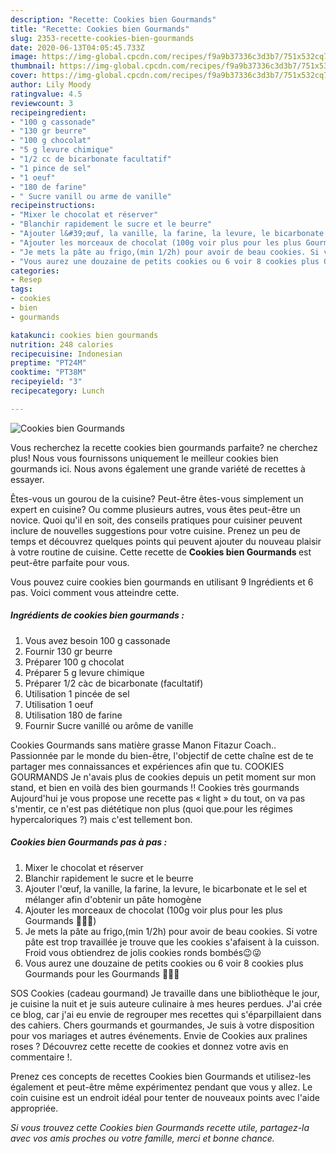 ```yaml
---
description: "Recette: Cookies bien Gourmands"
title: "Recette: Cookies bien Gourmands"
slug: 2353-recette-cookies-bien-gourmands
date: 2020-06-13T04:05:45.733Z
image: https://img-global.cpcdn.com/recipes/f9a9b37336c3d3b7/751x532cq70/cookies-bien-gourmands-photo-principale-de-la-recette.jpg
thumbnail: https://img-global.cpcdn.com/recipes/f9a9b37336c3d3b7/751x532cq70/cookies-bien-gourmands-photo-principale-de-la-recette.jpg
cover: https://img-global.cpcdn.com/recipes/f9a9b37336c3d3b7/751x532cq70/cookies-bien-gourmands-photo-principale-de-la-recette.jpg
author: Lily Moody
ratingvalue: 4.5
reviewcount: 3
recipeingredient:
- "100 g cassonade"
- "130 gr beurre"
- "100 g chocolat"
- "5 g levure chimique"
- "1/2 cc de bicarbonate facultatif"
- "1 pince de sel"
- "1 oeuf"
- "180 de farine"
- " Sucre vanill ou arme de vanille"
recipeinstructions:
- "Mixer le chocolat et réserver"
- "Blanchir rapidement le sucre et le beurre"
- "Ajouter l&#39;œuf, la vanille, la farine, la levure, le bicarbonate et le sel et mélanger afin d&#39;obtenir un pâte homogène"
- "Ajouter les morceaux de chocolat (100g voir plus pour les plus Gourmands 👀👀👀)"
- "Je mets la pâte au frigo,(min 1/2h) pour avoir de beau cookies. Si votre pâte est trop travaillée je trouve que les cookies s&#39;afaisent à la cuisson. Froid vous obtiendrez de jolis cookies ronds bombés😉😜"
- "Vous aurez une douzaine de petits cookies ou 6 voir 8 cookies plus Gourmands pour les Gourmands 🤔😏😜"
categories:
- Resep
tags:
- cookies
- bien
- gourmands

katakunci: cookies bien gourmands 
nutrition: 248 calories
recipecuisine: Indonesian
preptime: "PT24M"
cooktime: "PT38M"
recipeyield: "3"
recipecategory: Lunch

---
```



![Cookies bien Gourmands](https://img-global.cpcdn.com/recipes/f9a9b37336c3d3b7/751x532cq70/cookies-bien-gourmands-photo-principale-de-la-recette.jpg)

Vous recherchez la recette cookies bien gourmands parfaite? ne cherchez plus! Nous vous fournissons uniquement le meilleur cookies bien gourmands ici. Nous avons également une grande variété de recettes à essayer.

Êtes-vous un gourou de la cuisine? Peut-être êtes-vous simplement un expert en cuisine? Ou comme plusieurs autres, vous êtes peut-être un novice. Quoi qu'il en soit, des conseils pratiques pour cuisiner peuvent inclure de nouvelles suggestions pour votre cuisine. Prenez un peu de temps et découvrez quelques points qui peuvent ajouter du nouveau plaisir à votre routine de cuisine. Cette recette de <strong> Cookies bien Gourmands </strong> est peut-être parfaite pour vous.

<!--inarticleads1-->

Vous pouvez cuire cookies bien gourmands en utilisant 9 Ingrédients et 6 pas. Voici comment vous atteindre cette.

##### Ingrédients de cookies bien gourmands :

1. Vous avez besoin 100 g cassonade
1. Fournir 130 gr beurre
1. Préparer 100 g chocolat
1. Préparer 5 g levure chimique
1. Préparer 1/2 càc de bicarbonate (facultatif)
1. Utilisation 1 pincée de sel
1. Utilisation 1 oeuf
1. Utilisation 180 de farine
1. Fournir  Sucre vanillé ou arôme de vanille


Cookies Gourmands sans matière grasse Manon Fitazur Coach.. Passionnée par le monde du bien-être, l&#39;objectif de cette chaîne est de te partager mes connaissances et expériences afin que tu. COOKIES GOURMANDS Je n&#39;avais plus de cookies depuis un petit moment sur mon stand, et bien en voilà des bien gourmands !! Cookies très gourmands Aujourd&#39;hui je vous propose une recette pas « light » du tout, on va pas s&#39;mentir, ce n&#39;est pas diététique non plus (quoi que.pour les régimes hypercaloriques ?) mais c&#39;est tellement bon. 

<!--inarticleads2-->

##### Cookies bien Gourmands pas à pas :

1. Mixer le chocolat et réserver
1. Blanchir rapidement le sucre et le beurre
1. Ajouter l&#39;œuf, la vanille, la farine, la levure, le bicarbonate et le sel et mélanger afin d&#39;obtenir un pâte homogène
1. Ajouter les morceaux de chocolat (100g voir plus pour les plus Gourmands 👀👀👀)
1. Je mets la pâte au frigo,(min 1/2h) pour avoir de beau cookies. Si votre pâte est trop travaillée je trouve que les cookies s&#39;afaisent à la cuisson. Froid vous obtiendrez de jolis cookies ronds bombés😉😜
1. Vous aurez une douzaine de petits cookies ou 6 voir 8 cookies plus Gourmands pour les Gourmands 🤔😏😜


SOS Cookies (cadeau gourmand) Je travaille dans une bibliothèque le jour, je cuisine la nuit et je suis auteure culinaire à mes heures perdues. J&#39;ai crée ce blog, car j&#39;ai eu envie de regrouper mes recettes qui s&#39;éparpillaient dans des cahiers. Chers gourmands et gourmandes, Je suis à votre disposition pour vos mariages et autres événements. Envie de Cookies aux pralines roses ? Découvrez cette recette de cookies et donnez votre avis en commentaire !. 

<!--inarticleads1-->

<p>
Prenez ces concepts de recettes Cookies bien Gourmands et utilisez-les également et peut-être même expérimentez pendant que vous y allez. Le coin cuisine est un endroit idéal pour tenter de nouveaux points avec l'aide appropriée.
</p>

<p>
<i>Si vous trouvez cette Cookies bien Gourmands recette utile, partagez-la avec vos amis proches ou votre famille, merci et bonne chance.</i>
</p>
